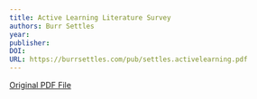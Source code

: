 ```yaml
---
title: Active Learning Literature Survey
authors: Burr Settles
year: 
publisher: 
DOI: 
URL: https://burrsettles.com/pub/settles.activelearning.pdf
---
```

[Original PDF File](https://burrsettles.com/pub/settles.activelearning.pdf)
